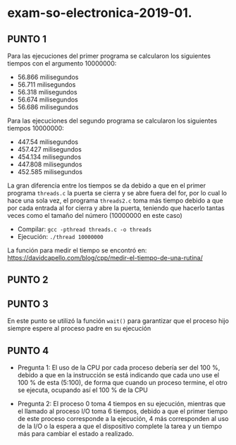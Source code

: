 # exam-so-electronica-2019-01.

## PUNTO 1

Para las ejecuciones del primer programa se calcularon los siguientes tiempos con el argumento 10000000:

* 56.866 milisegundos
* 56.711 milisegundos
* 56.318 milisegundos
* 56.674 milisegundos
* 56.686 milisegundos
 
Para las ejecuciones del segundo programa se calcularon los siguientes tiempos 10000000:

* 447.54 milisegundos
* 457.427 milisegundos
* 454.134 milisegundos
* 447.808 milisegundos
* 452.585 milisegundos

La gran diferencia entre los tiempos se da debido a que en el primer programa `threads.c` la puerta se cierra y se abre fuera del 
for, por lo cual lo hace una sola vez, el programa `threads2.c` toma más tiempo debido a que por cada entrada al for cierra y 
abre la puerta, teniendo que hacerlo tantas veces como el tamaño del número (10000000 en este caso)

* Compilar: `gcc -pthread threads.c -o threads`
* Ejecución: `./thread 10000000`

La función para medir el tiempo se encontró en: https://davidcapello.com/blog/cpp/medir-el-tiempo-de-una-rutina/ 


## PUNTO 2


## PUNTO 3

En este punto se utilizó la función `wait()` para garantizar que el  proceso hijo siempre espere al proceso padre en su ejecución

## PUNTO 4

* Pregunta 1: El uso de la CPU por cada proceso debería ser del 100 %, debido a que en la instrucción se está indicando que cada
uno use el 100 % de esta (5:100), de forma que cuando un proceso termine, el otro se ejecuta, ocupando así el 100 % de la CPU

* Pregunta 2: El proceso 0 toma 4 tiempos en su ejecución, mientras que el llamado al proceso I/O toma 6 tiempos, debido a que el 
primer tiempo de este proceso corresponde a la ejecución, 4 más corresponden al uso de la I/O o la espera a que el dispositivo
complete la tarea y un tiempo más para cambiar el estado a realizado.
